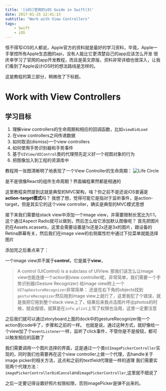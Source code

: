 ```yaml
---
title: '[iOS]官网的iOS Guide in Swift(3)'
date: 2017-01-25 12:41:13
subtitle: "Work with View Controllers"
tags:
    - Swift
    - iOS
---
```

怪不得写iOS的人都说，Apple官方的资料就是最好的学习资料，毕竟，Apple一手掌控所有Apple生态圈的api，没有人能比它更清楚自己的app应该怎么开发
很庆幸学习了官网的app开发教程，而且是英文原版，资料非常详细也很深入，让我们看到了Apple设计iOS时的想法路线是怎样的。

这是教程的第三部分，稍微改了下标题。

# Work with View Controllers

## 学习目标
1. 理解view controllers的生命周期和相应的回调函数，比如`viewDidLoad`
2. 在view controllers之间传递数据
3. 如何取消(dismiss)一个view controllers 
4. 如何使用手势识别器和手势事件
5. 基于`UIView/UIControl`类的代理预先定义好一个视图对象的行为
6. 把图像加入到工程的资源库中

教程用一张图清晰明了地表现了一个View Controller的生命周期：
![Life Circle](lifecircle.png)

是不是很像React的组件生命周期？界面编程果然都是相通的

这里教程突然提到这就是典型的MVC架构，啥？你之前不是还说iOS普遍是**action-target模式**吗？
我想了想，觉得可能它是指对于监听事件，是action-target，但是其实它的这个view controller，确实是典型的MVC模式思想

接下来我们需要给stack view中添加一个image view，并需要限制长宽比为1:1，这个通过Aspect Radio就可以做到，然后怎么给它添加默认图像呢？
首先把图片扔在Assets.xcassets，这里会需要设置是1x还是2x还是3x的图片，跟设备的Retina屏幕有关，然后我们在image view的右侧属性栏中通过下拉菜单就能选择图片

添加完之后重点来了：

一个image view并不属于**control**，它是属于**view**，
> A control (UIControl) is a subclass of UIView.
那我们该怎么让image view也能连接一个action到view controller呢，非常简单，我们需要一个手势识别器(Gesture Recognizer)
给image view附上一个`UITapGestureRecognizer`非常简单：
还是在右下角的objects找到`gestureRecognizer`然后拖到image view上就行了，这里我犯了个错误，就是我把它拖到整个stack view上了，结果后来我点击图片呼出photos的时候，就会报错，就算是在`info.plist`上写了权限也没用，这里一定要注意

之后我们就可以通过storyboard上面的dock中的gestureRecognizer拖一个action到code中了，步骤和之前的一样。
也就是说，通过这种方式，就好像给一个view加了个`eventListener`一样，监听了click事件，不管你是不是按钮，都可以触发相应的函数了

我们需要调用一个图片选择的界面，这是通过一个类`UIImagePickerController`实现的，同时我们也需要再在这个view controller上做一个代理，去handle关于image picker的相关方法，这点和之前的textfield代理是一样的道理
我们需要实现两个代理方法：`imagePickerControllerDidCancel`and`imagePickerController`,这里就不细说了

之后一定要记得设置好照片权限权限，否则imagePicker是弹不出来的。




